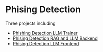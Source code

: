 # Phising Detection

Three projects including
- [Phishing Detection LLM Trainer](https://github.com/ghiffaryr/PhishingDetection/tree/main/PhishingDetectionBackend)
- [Phising Detection RAG and LLM Backend](https://github.com/ghiffaryr/PhishingDetection/tree/main/PhishingDetectionTrainer)
- [Phising Detection LLM Frontend](https://github.com/ghiffaryr/PhishingDetection/tree/main/phising-detection-frontend)
